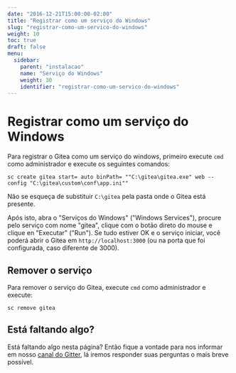 ```yaml
---
date: "2016-12-21T15:00:00-02:00"
title: "Registrar como um serviço do Windows"
slug: "registrar-como-um-servico-do-windows"
weight: 10
toc: true
draft: false
menu:
  sidebar:
    parent: "instalacao"
    name: "Serviço do Windows"
    weight: 30
    identifier: "registrar-como-um-servico-do-windows"
---
```


# Registrar como um serviço do Windows

Para registrar o Gitea como um serviço do windows, primeiro execute `cmd` como administrador e execute os seguintes comandos:

```
sc create gitea start= auto binPath= ""C:\gitea\gitea.exe" web --config "C:\gitea\custom\conf\app.ini""
```

Não se esqueça de substituir `C:\gitea` pela pasta onde o Gitea está presente.

Após isto, abra o "Serviços do Windows" ("Windows Services"), procure pelo serviço com nome "gitea", clique com o botão direto do mouse e clique en "Executar" ("Run"). Se tudo estiver OK e o serviço iniciar, você poderá abrir o Gitea em `http://localhost:3000` (ou na porta que foi configurada, caso diferente de 3000).

## Remover o serviço

Para remover o serviço do Gitea, execute `cmd` como administrador e execute:

```
sc remove gitea
```

## Está faltando algo?

Está faltando algo nesta página? Então fique a vontade para nos informar em nosso [canal do Gitter](https://gitter.im/go-gitea/gitea/), lá iremos responder suas perguntas o mais breve possível.
